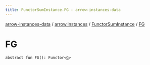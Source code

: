 ```yaml
---
title: FunctorSumInstance.FG - arrow-instances-data
---
```


[arrow-instances-data](../../index.html) / [arrow.instances](../index.html) / [FunctorSumInstance](index.html) / [FG](./-f-g.html)

# FG

`abstract fun FG(): Functor<`[`G`](index.html#G)`>`